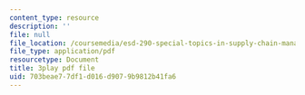 ```yaml
---
content_type: resource
description: ''
file: null
file_location: /coursemedia/esd-290-special-topics-in-supply-chain-management-spring-2005/703beae77df1d016d9079b9812b41fa6_djrhQK-dBx0.pdf
file_type: application/pdf
resourcetype: Document
title: 3play pdf file
uid: 703beae7-7df1-d016-d907-9b9812b41fa6
---
```

